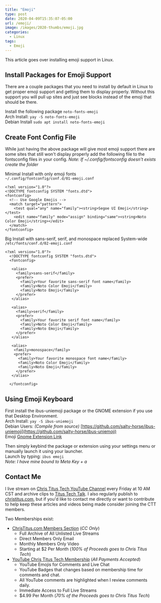```yaml
---
title: "Emoji"
type: post
date: 2020-04-09T15:35:07-05:00
url: /emoji/
image: /images/2020-thumbs/emoji.jpg
categories:
  - Linux
tags:
  - Emoji
---
```

This article goes over installing emoji support in Linux. 
<!--more-->

## Install Packages for Emoji Support
There are a couple packages that you need to install by default in Linux to get proper emoji support and getting them to display properly. Without this support you will pull up sites and just see blocks instead of the emoji that should be there. 

Install the following package `noto-fonts-emoji`  
Arch Install: `yay -S noto-fonts-emoji`  
Debian Install `sudo apt install noto-fonts-emoji`

## Create Font Config File
While just having the above package will give most emoji support there are some sites that still won't display properly add the following file to the fontsconfig files in your config. _Note: If ~/.config/fontsconfig doesn't exists create the folder_

Minimal Install with only emoji fonts  
`~/.config/fontconfig/conf.d/01-emoji.conf`
```
<?xml version="1.0"?>
<!DOCTYPE fontconfig SYSTEM "fonts.dtd">
<fontconfig>
  <!-- Use Google Emojis -->
  <match target="pattern">
    <test qual="any" name="family"><string>Segoe UI Emoji</string></test>
    <edit name="family" mode="assign" binding="same"><string>Noto Color Emoji</string></edit>
  </match>
</fontconfig>
```

Big Install with sans-serif, serif, and monospace replaced System-wide  
`/etc/fonts/conf.d/02-emoji.conf`

```
<?xml version="1.0"?>
  <!DOCTYPE fontconfig SYSTEM "fonts.dtd">
  <fontconfig>

   <alias>
     <family>sans-serif</family>
     <prefer>
       <family>Your favorite sans-serif font name</family>
       <family>Noto Color Emoji</family>
       <family>Noto Emoji</family>
     </prefer> 
   </alias>

   <alias>
     <family>serif</family>
     <prefer>
       <family>Your favorite serif font name</family>
       <family>Noto Color Emoji</family>
       <family>Noto Emoji</family>
     </prefer>
   </alias>

   <alias>
    <family>monospace</family>
    <prefer>
      <family>Your favorite monospace font name</family>
      <family>Noto Color Emoji</family>
      <family>Noto Emoji</family>
     </prefer>
   </alias>

  </fontconfig>
```

## Using Emoji Keyboard
First install the ibus-uniemoji package or the GNOME extension if you use that Desktop Environment.  
Arch Install: `yay -S ibus-uniemoji`  
Debian Users: _(Compile from source)_ [https://github.com/salty-horse/ibus-uniemoji](https://github.com/salty-horse/ibus-uniemoji)  
Emoji [Gnome Extension Link](https://extensions.gnome.org/extension/1162/emoji-selector/)

Then simply keybind the package or extension using your settings menu or manually launch it using your launcher.  
Launch by typing: `ibus emoji`  
_Note: I have mine bound to Meta Key + a_


## Contact Me

I live stream on [Chris Titus Tech YouTube Channel][1] every Friday at 10 AM CST and archive clips to [Titus Tech Talk][2]. I also regularly publish to [christitus.com][3], but if you'd like to contact me directly or want to contribute to help keep these articles and videos being made consider joining the CTT members. 

Two Memberships exist:
- [ChrisTitus.com Members Section][4] (_CC Only_)
  - Full Archive of All Unlisted Live Streams
  - Direct Members Only Email
  - Monthly Members Only Video
  - Starting at $2 Per Month (_100% of Proceeds goes to Chris Titus Tech_)
- [YouTube Chris Titus Tech Membership][5] (_All Payments Accepted_)
  - YouTube Emojis for Comments and Live Chat
  - YouTube Badges that changes based on membership time for comments and chat.
  - All YouTube comments are highlighted when I review comments daily. 
  - Immediate Access to Full Live Streams
  - $4.99 Per Month (_70% of the Proceeds goes to Chris Titus Tech_)

 [1]: https://www.youtube.com/c/ChrisTitusTech
 [2]: https://www.youtube.com/c/ChrisTitusTechStreams
 [3]: https://christitus.com/
 [4]: https://portal.christitus.com
 [5]: https://links.christitus.com/join